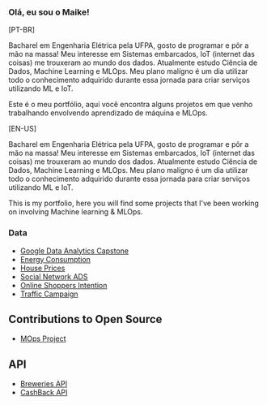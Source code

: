 ### Olá, eu sou o Maike!

[PT-BR]

Bacharel em Engenharia Elétrica pela UFPA, gosto de programar e pôr a mão na massa! Meu interesse em Sistemas embarcados, IoT (internet das coisas) me trouxeram ao mundo dos dados. Atualmente estudo Ciência de Dados, Machine Learning e MLOps. Meu plano malígno é um dia utilizar todo o conhecimento adquirido durante essa jornada para criar serviços utilizando ML e IoT.

Este é o meu portfólio, aqui você encontra alguns projetos em que venho trabalhando envolvendo aprendizado de máquina e MLOps.

[EN-US]

Bacharel em Engenharia Elétrica pela UFPA, gosto de programar e pôr a mão na massa! Meu interesse em Sistemas embarcados, IoT (internet das coisas) me trouxeram ao mundo dos dados. Atualmente estudo Ciência de Dados, Machine Learning e MLOps. Meu plano malígno é um dia utilizar todo o conhecimento adquirido durante essa jornada para criar serviços utilizando ML e IoT.

This is my portfolio, here you will find some projects that I've been working on involving Machine learning & MLOps.





### Data

- [Google Data Analytics Capstone](https://github.com/maikereis/google_analytics_capstone)
- [Energy Consumption](https://github.com/maikereis/consumption_data_analysis)
- [House Prices](https://github.com/maikereis/house_prices)
- [Social Network ADS](https://github.com/maikereis/social_network_ads)
- [Online Shoppers Intention](https://github.com/maikereis/online_shoppers_intention)
- [Traffic Campaign](https://github.com/maikereis/ads)

## Contributions to Open Source 

- [MOps Project](https://github.com/Schots/mlops_project)

## API

- [Breweries API](https://github.com/maikereis/breweries)
- [CashBack API](https://github.com/maikereis/cashback)
